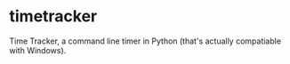 # timetracker
Time Tracker, a command line timer in Python (that's actually compatiable with Windows).
